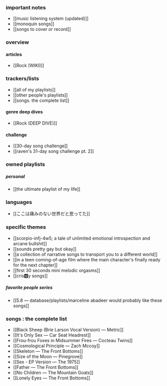 ### important notes
- [[music listening system (updated)]]
- [[monoquin songs]] 
- [[songs to cover or record]] 
### overview
#### articles
- [[Rock (WIKI)]] 

### trackers/lists
- [[all of my playlists]] 
- [[other people's playlists]] 
- [[songs. the complete list]]
#### genre deep dives
- [[Rock (DEEP DIVE)]]
#### challenge
- [[30-day song challenge]]
- [[raven's 31-day song challenge pt. 2]]
### owned playlists
##### personal
- [[the ultimate playlist of my life]] 
### languages
- [[ここは痛みのない世界だと思ってた]]
### specific themes
- [[scorpio-infj-4w5; a tale of unlimited emotional introspection and arcane bullshit]] 
- [[sounds pretty gay but okay]]
- [[a collection of narrative songs to transport you to a different world]]
- [[in a teen coming-of-age film where the main character's finally ready for the next chapter]]
- [[first 30 seconds mini melodic orgasms]]
- [[cris🅱️y songs]]
##### favorite people series
- [[5.8 — database/playlists/marceline abadeer would probably like these songs]] 
### songs : the complete list
- [[Black Sheep (Brie Larson Vocal Version) — Metric]]
- [[It's Only Sex — Car Seat Headrest]]
- [[Frou-frou Foxes in Midsummer Fires — Cocteau Twins]]
- [[Cosmological Principle — Zach Mccoy]]
- [[Skeleton — The Front Bottoms]]
- [[Size of the Moon — Pinegrove]]
- [[Sex - EP Version — The 1975]]
- [[Father — The Front Bottoms]]
- [[No Children — The Mountain Goats]]
- [[Lonely Eyes — The Front Bottoms]]